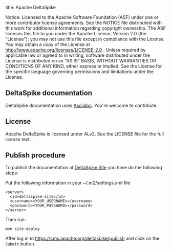 title: Apache DeltaSpike

Notice:    Licensed to the Apache Software Foundation (ASF) under one
           or more contributor license agreements.  See the NOTICE file
           distributed with this work for additional information
           regarding copyright ownership.  The ASF licenses this file
           to you under the Apache License, Version 2.0 (the
           "License"); you may not use this file except in compliance
           with the License.  You may obtain a copy of the License at
           .
             http://www.apache.org/licenses/LICENSE-2.0
           .
           Unless required by applicable law or agreed to in writing,
           software distributed under the License is distributed on an
           "AS IS" BASIS, WITHOUT WARRANTIES OR CONDITIONS OF ANY
           KIND, either express or implied.  See the License for the
           specific language governing permissions and limitations
           under the License.

DeltaSpike documentation
-------------------------

DeltaSpike documentation uses [Asciidoc](http://www.methods.co.nz/asciidoc/). You're welcome to contribute.

License
-------
Apache DeltaSpike is licensed under ALv2.
See the LICENSE file for the full license text.

Publish procedure
-----------------

To publish the documentation at [DeltaSpike Site](http://deltaspike.apache.org/) you have do the following steps:

Put the following information in your ~/.m2/settings.xml file

    <server>
      <id>deltaspike-site</id>
      <username><YOUR_USERNAME></username>
      <password><YOUR_PASSWORD></password>
    </server>

Then run:

    mvn site-deploy

After log in to <https://cms.apache.org/deltaspike/publish> and click on the `Submit` button.

